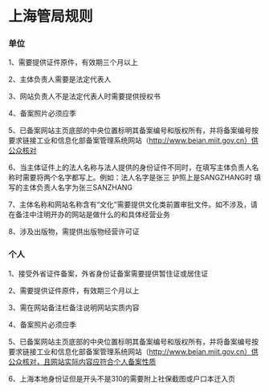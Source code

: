 

# 上海管局规则

### 单位

1、需要提供证件原件，有效期三个月以上                                                                                                              

2、主体负责人需要是法定代表人                                                                                                                                                

3、网站负责人不是法定代表人时需要提供授权书                                                                                                                                                                                                                                         

4、备案照片必须应季                                                                                                                                                       

5、已备案网站主页底部的中央位置标明其备案编号和版权所有，并将备案编号按要求链接工业和信息化部备案管理系统网站（http://www.beian.miit.gov.cn）供公众核对                                                                                                            

6、当主体证件上的法人名称与法人提供的身份证件不同时，在填写主体负责人名称时需要将两个名字都写上。例如：法人名字是张三 护照上是SANGZHANG时 填写的主体负责人名字为张三SANZHANG                               

7、主体名称和网站名称含有“文化”需要提供文化类前置审批文件。如不涉及，请在备注中注明开办的网站是做什么的和具体经营业务

8、涉及出版物，需提供出版物经营许可证

### 个人

1、接受外省证件备案，外省身份证备案需要提供暂住证或居住证                                                                                           

2、需要提供证件原件，有效期三个月以上                                                                                                                        

3、需在网站备注栏备注说明网站实质内容                                                                                     

4、备案照片必须应季                                                                                                                             

5、已备案网站主页底部的中央位置标明其备案编号和版权所有，并将备案编号按要求链接工业和信息化部备案管理系统网站（http://www.beian.miit.gov.cn）供公众核对，且网站实际内容应符合个人备案性质                                                                          

6、上海本地身份证但是开头不是310的需要附上社保截图或户口本迁入页